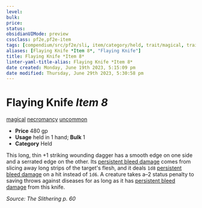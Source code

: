 ```yaml
---
level:
bulk:
price:
status:
obsidianUIMode: preview
cssclass: pf2e,pf2e-item
tags: [compendium/src/pf2e/sli, item/category/held, trait/magical, trait/necromancy, trait/uncommon]
aliases: [Flaying Knife *Item 8*, "Flaying Knife"]
title: Flaying Knife *Item 8*
linter-yaml-title-alias: Flaying Knife *Item 8*
date created: Monday, June 19th 2023, 5:15:09 pm
date modified: Thursday, June 29th 2023, 5:30:58 pm
---
```


# Flaying Knife *Item 8*

[magical](rules/traits/magical.md) [necromancy](rules/traits/necromancy.md) [uncommon](rules/traits/uncommon.md)  

- **Price** 480 gp
- **Usage** held in 1 hand; **Bulk** 1
- **Category** Held

This long, thin +1 striking wounding dagger has a smooth edge on one side and a serrated edge on the other. Its [persistent bleed damage](rules/conditions.md#Persistent%20Damage) comes from slicing away long strips of the target's flesh, and it deals `1d8` [persistent bleed damage](rules/conditions.md#Persistent%20Damage) on a hit instead of `1d6`. A creature takes a–2 status penalty to saving throws against diseases for as long as it has [persistent bleed damage](rules/conditions.md#Persistent%20Damage) from this knife.

*Source: The Slithering p. 60*

